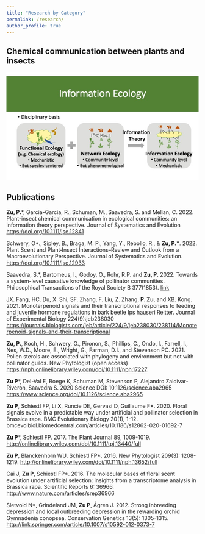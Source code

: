 ```yaml
---
title: "Research by Category"
permalink: /research/
author_profile: true
---
```


## Chemical communication between plants and insects 

![Research](assets/../../assets/images/InfoEcol.jpg)

## Publications
**Zu, P.***, Garcia-Garcia, R., Schuman, M., Saavedra, S. and Melian, C. 2022. Plant-insect chemical communication in ecological communities: an information theory perspective. Journal of Systematics and Evolution <https://doi.org/10.1111/jse.12841>

Schwery, O*., Sipley, B., Braga, M. P., Yang, Y., Rebollo, R., & **Zu, P.$*$**. 2022. Plant Scent and Plant‐Insect Interactions–Review and Outlook from a Macroevolutionary Perspective. Journal of Systematics and Evolution. <https://doi.org/10.1111/jse.12933>

Saavedra, S.*, Bartomeus, I., Godoy, O., Rohr, R.P. and **Zu, P.** 2022. Towards a system-level causative knowledge of pollinator communities. Philosophical Transactions of the Royal Society B 377(1853). [link](https://doi.org/10.1098/rstb.2021.0159)

JX. Fang, HC. Du, X. Shi, SF. Zhang, F. Liu, Z. Zhang, **P. Zu**, and XB. Kong. 2021. Monoterpenoid signals and their transcriptional responses to feeding and juvenile hormone regulations in bark beetle Ips hauseri Reitter. Journal of Experimental Biology 224(9):jeb238030  https://journals.biologists.com/jeb/article/224/9/jeb238030/238114/Monoterpenoid-signals-and-their-transcriptional

**Zu, P.**, Koch, H., Schwery, O., Pironon, S., Phillips, C., Ondo, I., Farrell, I., Nes, W.D., Moore, E., Wright, G., Farman, D.I., and Stevenson PC. 2021. Pollen sterols are associated with phylogeny and environment but not with pollinator guilds. New Phytologist (open access) https://nph.onlinelibrary.wiley.com/doi/10.1111/nph.17227 


**Zu P***, Del-Val E, Boege K, Schuman M, Stevenson P, Alejandro Zaldivar-Riveron, Saavedra S. 2020 Science DOI: 10.1126/science.aba2965 https://www.science.org/doi/10.1126/science.aba2965 

**Zu P**, Schiestl FP, Li X, Runcie DE, Gervasi D, Guillaume F*. 2020. Floral signals evolve in a predictable way under artificial and pollinator selection in Brassica rapa. BMC Evolutionary Biology 20(1), 1-12. bmcevolbiol.biomedcentral.com/articles/10.1186/s12862-020-01692-7 

**Zu P***, Schiestl FP. 2017. The Plant Journal 89, 1009-1019. http://onlinelibrary.wiley.com/doi/10.1111/tpj.13440/full

**Zu P**, Blanckenhorn WU, Schiestl FP*. 2016. New Phytologist 209(3): 1208-1219. http://onlinelibrary.wiley.com/doi/10.1111/nph.13652/full

Cai J, **Zu P**, Schiestl FP*. 2016. The molecular bases of floral scent evolution under artificial selection: insights from a transcriptome analysis in Brassica rapa. Scientific Reports 6: 36966. http://www.nature.com/articles/srep36966

Sletvold N*, Grindeland JM, **Zu P**, Ågren J. 2012. Strong inbreeding depression and local outbreeding depression in the rewarding orchid Gymnadenia conopsea. Conservation Genetics 13(5): 1305-1315. http://link.springer.com/article/10.1007/s10592-012-0373-7